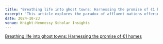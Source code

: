 ```yaml
---
title: "Breathing life into ghost towns: Harnessing the promise of €1 homes"
excerpt: 'This article explores the paradox of affluent nations offering financial incentives to attract new residents while imposing stringent barriers on refugees seeking asylum. Drawing on my personal connection as the daughter of Eritrean immigrants, it underscores the inequities faced by refugees from East Africa and the Middle East. Ultimately, the piece calls for inclusive policies that harness the potential of migrant communities to address demographic and economic challenges.'
date: 2024-10-23
venue: Knight-Hennessy Scholar Insights
---
```


[Breathing life into ghost towns: Harnessing the promise of €1 homes](https://knight-hennessy.stanford.edu/news/breathing-life-ghost-towns-harnessing-promise-eu1-homes)
